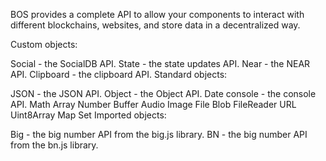 BOS provides a complete API to allow your components to interact with different blockchains, websites, and store data in a decentralized way.

Custom objects:

Social - the SocialDB API.
State - the state updates API.
Near - the NEAR API.
Clipboard - the clipboard API.
Standard objects:

JSON - the JSON API.
Object - the Object API.
Date
console - the console API.
Math
Array
Number
Buffer
Audio
Image
File
Blob
FileReader
URL
Uint8Array
Map
Set
Imported objects:

Big - the big number API from the big.js library.
BN - the big number API from the bn.js library.
